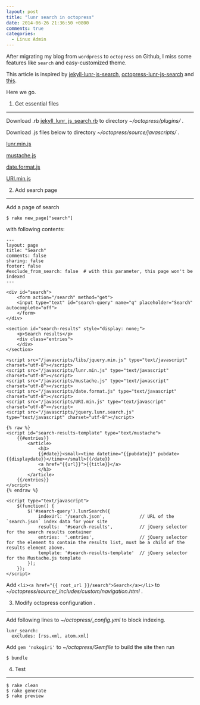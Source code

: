 ```yaml
---
layout: post
title: "lunr search in octopress"
date: 2014-06-26 21:36:50 +0800
comments: true
categories:
  - Linux Admin
---
```


After migrating my blog from `wordpress` to `octopress` on Github, I miss some features like `search` and easy-customized theme.

This article is inspired by <a href="https://github.com/slashdotdash/jekyll-lunr-js-search" target="_blank">jekyll-lunr-js-search</a>, <a href="https://github.com/yortz/octopress-lunr-js-search" target="_blank">octopress-lunr-js-search</a> and <a href="http://wangmuy.github.io/blog/2013/09-01-octopress-setup.html#jekylllunrjs-7">this</a>.

Here we go.

1. Get essential files
---

Download .rb <a href="https://raw.githubusercontent.com/slashdotdash/jekyll-lunr-js-search/master/build/jekyll_lunr_js_search.rb" target="_blank">jekyll_lunr_js_search.rb</a> to directory *~/octopress/plugins/* .

Download .js files below to directory *~/octopress/source/javascripts/* .

<a href="https://raw.github.com/olivernn/lunr.js/master/lunr.min.js" target="_blank">lunr.min.js</a>

<a href="https://raw.githubusercontent.com/janl/mustache.js/master/mustache.js" target="_blank">mustache.js</a>

<a href="http://stevenlevithan.com/assets/misc/date.format.js" target="_blank">date.format.js</a>

<a href="https://github.com/medialize/URI.js/blob/gh-pages/src/URI.min.js" target="_blank">URI.min.js</a>

2. Add search page
---

Add a page of search

```
$ rake new_page["search"]
```

with following contents:

```
---
layout: page
title: "Search"
comments: false
sharing: false
footer: false
#exclude_from_search: false  # with this parameter, this page won't be indexed
---

<div id="search">
	<form action="/search" method="get">
   	<input type="text" id="search-query" name="q" placeholder="Search" autocomplete="off">
 	</form>
</div>

<section id="search-results" style="display: none;">
	<p>Search results</p>
 	<div class="entries">
  	</div>
</section>
 
<script src="/javascripts/libs/jquery.min.js" type="text/javascript" charset="utf-8"></script>
<script src="/javascripts/lunr.min.js" type="text/javascript" charset="utf-8"></script>
<script src="/javascripts/mustache.js" type="text/javascript" charset="utf-8"></script>
<script src="/javascripts/date.format.js" type="text/javascript" charset="utf-8"></script>
<script src="/javascripts/URI.min.js" type="text/javascript" charset="utf-8"></script>
<script src="/javascripts/jquery.lunr.search.js" type="text/javascript" charset="utf-8"></script>
 
{% raw %}
<script id="search-results-template" type="text/mustache">
  	{{#entries}}
    	<article>
      		<h3>
      		{{#date}}<small><time datetime="{{pubdate}}" pubdate>{{displaydate}}</time></small>{{/date}}
        	<a href="{{url}}">{{title}}</a>
      		</h3>
    	</article>
  	{{/entries}}
</script>
{% endraw %}
 
<script type="text/javascript">
	$(function() {
    	$('#search-query').lunrSearch({
      		indexUrl: '/search.json',             // URL of the `search.json` index data for your site
      		results:  '#search-results',          // jQuery selector for the search results container
      		entries:  '.entries',                 // jQuery selector for the element to contain the results list, must be a child of the results element above.
      		template: '#search-results-template'  // jQuery selector for the Mustache.js template
    	});
  	});
</script>
```
	
Add `<li><a href="{{ root_url }}/search">Search</a></li>` to *~/octopress/source/_includes/custom/navigation.html* .

3. Modify octopress configuration .
---

Add following lines to *~/octopress/_config.yml* to block indexing.

```
lunr_search:
  excludes: [rss.xml, atom.xml]
```

Add `gem 'nokogiri'` to *~/octopress/Gemfile* to build the site then run

```
$ bundle
```
	
4. Test
---

```
$ rake clean
$ rake generate
$ rake preview
```
